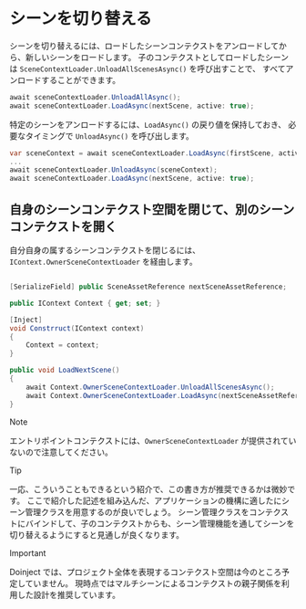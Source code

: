 # シーンを切り替える

シーンを切り替えるには、ロードしたシーンコンテクストをアンロードしてから、新しいシーンをロードします。
子のコンテクストとしてロードしたシーンは ```SceneContextLoader.UnloadAllScenesAsync()``` を呼び出すことで、
すべてアンロードすることができます。

```csharp
await sceneContextLoader.UnloadAllAsync();
await sceneContextLoader.LoadAsync(nextScene, active: true);
```

特定のシーンをアンロードするには、```LoadAsync()``` の戻り値を保持しておき、
必要なタイミングで ```UnloadAsync()``` を呼び出します。

```csharp
var sceneContext = await sceneContextLoader.LoadAsync(firstScene, active: true);
...
await sceneContextLoader.UnloadAsync(sceneContext);
await sceneContextLoader.LoadAsync(nextScene, active: true);
```

## 自身のシーンコンテクスト空間を閉じて、別のシーンコンテクストを開く

自分自身の属するシーンコンテクストを閉じるには、```IContext.OwnerSceneContextLoader``` を経由します。

```csharp

[SerializeField] public SceneAssetReference nextSceneAssetReference;

public IContext Context { get; set; }

[Inject]
void Constrruct(IContext context)
{
    Context = context;
}

public void LoadNextScene()
{
    await Context.OwnerSceneContextLoader.UnloadAllScenesAsync();
    await Context.OwnerSceneContextLoader.LoadAsync(nextSceneAssetReference, active: true);
}
```

> [!NOTE]
> エントリポイントコンテクストには、```OwnerSceneContextLoader``` が提供されていないので注意してください。

> [!TIP]
> 一応、こういうこともできるという紹介で、この書き方が推奨できるかは微妙です。
> ここで紹介した記述を組み込んだ、アプリケーションの機構に適したにシーン管理クラスを用意するのが良いでしょう。
> シーン管理クラスをコンテクストにバインドして、子のコンテクストからも、シーン管理機能を通してシーンを切り替えるようにすると見通しが良くなります。

> [!IMPORTANT]
> Doinject では、プロジェクト全体を表現するコンテクスト空間は今のところ予定していません。
> 現時点ではマルチシーンによるコンテクストの親子関係を利用した設計を推奨しています。

